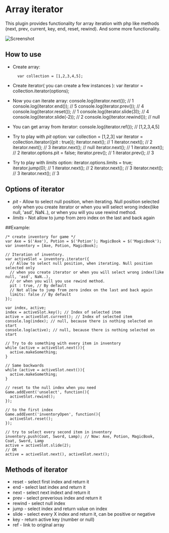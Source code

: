 Array iterator
===========

This plugin provides functionality for array iteration with php like methods (next, prev, current, key, end, reset, rewind).
And some more functionality.

![Screenshot](http://farm5.static.flickr.com/4084/5090601279_6bb2f58b54.jpg)

How to use
----------
* Create array:
    
        var collection = [1,2,3,4,5];
    
* Create iterator( you can create a few instances ):
    var iterator = collection.iterator(options);
* Now you can iterate array:
    console.log(iterator.next());    // 1
    console.log(iterator.end());     // 5
    console.log(iterator.prev());    // 4
    console.log(iterator.reset());   // 1
    console.log(iterator.slide(3));  // 4
    console.log(iterator.slide(-2)); // 2
    console.log(iterator.rewind());  // null
* You can get array from iterator:
    console.log(iterator.ref());     // [1,2,3,4,5]
* Try to play with _pit_ option:
    var collection = [1,2,3]
    var iterator = collection.iterator({pit : true});
    iterator.next();                 // 1
    iterator.next();                 // 2
    iterator.next();                 // 3
    iterator.next();                 // null
    iterator.next();                 // 1
    iterator.next();                 // 2
    iterator.options.pit = false;
    iterator.prev();                 // 1
    iterator.prev();                 // 3
* Try to play with _limits_ option:
    iterator.options.limits = true;
    iterator.jump(0);                // 1
    iterator.next();                 // 2
    iterator.next();                 // 3
    iterator.next();                 // 3
    iterator.next();                 // 3

Options of iterator
-----------------
* _pit_    - Allow to select null position, when iterating. Null position selected only
when you create iterator or when you will select wrong index(like null, 'asd', NaN..),
or when you will you use rewind method.
* _limits_ - Not allow to jump from zero index on the last and back again

##Example:

    /* create inventory for game */ 
    var Axe = $('Axe'), Potion = $('Potion'); MagicBook = $('MagicBook');
    var inventory = [Axe, Potion, MagicBook];

    // Iteration of inventory.
    var activeSlot = inventory.iterator({
      // Allow to select null position, when iterating. Null position selected only
      // when you create iterator or when you will select wrong index(like null, 'asd', NaN..),
      // or when you will you use rewind method.
      pit : true, // By default
      // Not allow to jump from zero index on the last and back again
      limits: false // By default
    }); 

    var index, active;
    index = activeSlot.key(); // Index of selected item
    active = activeSlot.current(); // Index of selected item
    console.log(index); // null, because there is nothing selected on start
    console.log(active); // null, because there is nothing selected on start

    // Try to do something with every item in inventory
    while (active = activeSlot.next()){
      active.makeSomething;
    }

    // Same backwards
    while (active = activeSlot.next()){
      active.makeSomething;
    }
    
    // reset to the null index when you need
    Game.addEvent('unselect', function(){
      activeSlot.rewind();
    });
    
    // to the first index
    Game.addEvent('inventoryOpen', function(){
      activeSlot.reset();
    });
    
    // try to select every second item in inventory
    inventory.push(Coat, Sword, Lamp); // Now: Axe, Potion, MagicBook, Coat, Sword, Lamp
    active = activeSlot.slide(2);
    // OR
    active = activeSlot.next(), activeSlot.next();




Methods of iterator
-----------------

* reset  - select first index and return it
* end    - select last index and return it
* next   - select next indext and return it
* prev   - select preverious index and return it
* rewind - select null index
* jump   - select index and return value on index
* slide  - select every X index and return it, can be positive or negative
* key    - return active key (number or null)
* ref    - link to original array
